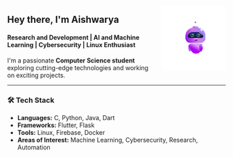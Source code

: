 <!-- Robo GIF aligned to right -->
<img align="right" src="https://raw.githubusercontent.com/thatavidreader/thatavidreader/main/robot.gif" width="150" style="margin-left: 15px; margin-top: 10px;">

## Hey there, I'm **Aishwarya**  
#### Research and Development | AI and Machine Learning | Cybersecurity | Linux Enthusiast  



I'm a passionate **Computer Science student** exploring cutting-edge technologies and working on exciting projects.

---

### 🛠️ Tech Stack
- **Languages:** C, Python, Java, Dart  
- **Frameworks:** Flutter, Flask  
- **Tools:** Linux, Firebase, Docker  
- **Areas of Interest:** Machine Learning, Cybersecurity, Research, Automation

